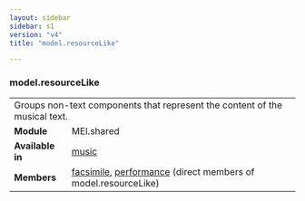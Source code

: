 ```yaml
---
layout: sidebar
sidebar: s1
version: "v4"
title: "model.resourceLike"

---
```


<div class="classSpec model">
   <h3 id="model.resourceLike">model.resourceLike</h3>
   <table class="wovenodd">
      <tr>
         <td colspan="2" class="wovenodd-col2">Groups non-text components that represent the content of the musical text.</td>
      </tr>
      <tr>
         <td class="wovenodd-col1"><strong>Module</strong></td>
         <td class="wovenodd-col2">MEI.shared</td>
      </tr>
      <tr>
         <td class="wovenodd-col1"><strong>Available in</strong></td>
         <td class="wovenodd-col2">
            <div class="parent">
               <div><a class="link_odd_elementSpec" href="{{ site.baseurl }}/{{ page.version }}/elements/music.html">music</a></div>
            </div>
         </td>
      </tr>
      <tr>
         <td class="wovenodd-col1"><strong>Members</strong></td>
         <td class="wovenodd-col2">
            <div class="parent">
               <div><a class="link_odd_elementSpec" href="{{ site.baseurl }}/{{ page.version }}/elements/facsimile.html">facsimile</a>, <a class="link_odd_elementSpec" href="{{ site.baseurl }}/{{ page.version }}/elements/performance.html">performance</a> (direct members of model.resourceLike)
               </div>
            </div>
         </td>
      </tr>
   </table>
</div>